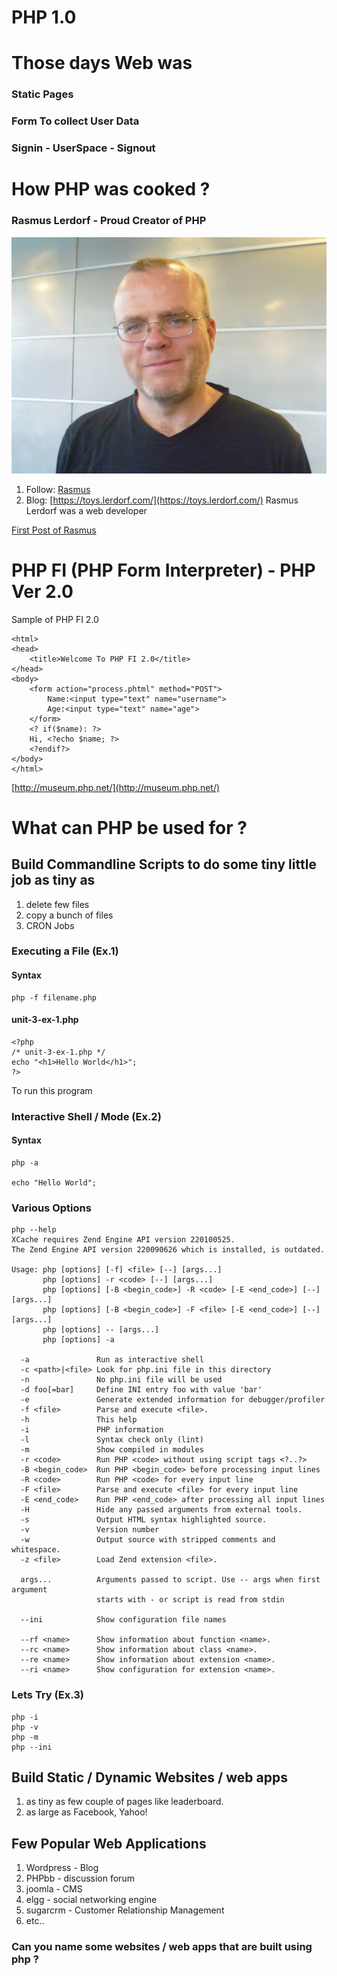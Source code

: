 # PHP 1.0

# Those days Web was 

### Static Pages
### Form To collect User Data
### Signin - UserSpace - Signout

# How PHP was cooked ?

### Rasmus Lerdorf - Proud Creator of PHP
![](images/rasmus.jpg)

1. Follow: [Rasmus](http://twitter.com/rasmus)
2. Blog:   [https://toys.lerdorf.com/](https://toys.lerdorf.com/)
Rasmus Lerdorf was a web developer

[First Post of Rasmus](https://goo.gl/Lf2bGR)

# PHP FI (PHP Form Interpreter) - PHP Ver 2.0

Sample of PHP FI 2.0

```
<html>
<head>
    <title>Welcome To PHP FI 2.0</title>
</head>
<body>
    <form action="process.phtml" method="POST">
        Name:<input type="text" name="username">
        Age:<input type="text" name="age">
    </form>
    <? if($name): ?>
    Hi, <?echo $name; ?>
    <?endif?>
</body>
</html>
```
[http://museum.php.net/](http://museum.php.net/)
# What can PHP be used for ?

## Build Commandline Scripts to do some tiny little job as tiny as

1. delete few files
2. copy a bunch of files
3. CRON Jobs

### Executing a File (Ex.1)
#### Syntax
```
php -f filename.php
```
#### unit-3-ex-1.php
```
<?php
/* unit-3-ex-1.php */
echo "<h1>Hello World</h1>";
?>
```
To run this program

### Interactive Shell / Mode (Ex.2)
#### Syntax
```
php -a

echo "Hello World";
```

### Various Options 
```
php --help
XCache requires Zend Engine API version 220100525.
The Zend Engine API version 220090626 which is installed, is outdated.

Usage: php [options] [-f] <file> [--] [args...]
       php [options] -r <code> [--] [args...]
       php [options] [-B <begin_code>] -R <code> [-E <end_code>] [--] [args...]
       php [options] [-B <begin_code>] -F <file> [-E <end_code>] [--] [args...]
       php [options] -- [args...]
       php [options] -a

  -a               Run as interactive shell
  -c <path>|<file> Look for php.ini file in this directory
  -n               No php.ini file will be used
  -d foo[=bar]     Define INI entry foo with value 'bar'
  -e               Generate extended information for debugger/profiler
  -f <file>        Parse and execute <file>.
  -h               This help
  -i               PHP information
  -l               Syntax check only (lint)
  -m               Show compiled in modules
  -r <code>        Run PHP <code> without using script tags <?..?>
  -B <begin_code>  Run PHP <begin_code> before processing input lines
  -R <code>        Run PHP <code> for every input line
  -F <file>        Parse and execute <file> for every input line
  -E <end_code>    Run PHP <end_code> after processing all input lines
  -H               Hide any passed arguments from external tools.
  -s               Output HTML syntax highlighted source.
  -v               Version number
  -w               Output source with stripped comments and whitespace.
  -z <file>        Load Zend extension <file>.

  args...          Arguments passed to script. Use -- args when first argument
                   starts with - or script is read from stdin

  --ini            Show configuration file names

  --rf <name>      Show information about function <name>.
  --rc <name>      Show information about class <name>.
  --re <name>      Show information about extension <name>.
  --ri <name>      Show configuration for extension <name>.

```

### Lets Try (Ex.3)

```
php -i
php -v
php -m
php --ini
```

## Build Static / Dynamic Websites / web apps

1. as tiny as few couple of pages like leaderboard.
2. as large as Facebook, Yahoo!

## Few Popular Web Applications

1. Wordpress - Blog
2. PHPbb - discussion forum
3. joomla - CMS
4. elgg - social networking engine
5. sugarcrm - Customer Relationship Management
6. etc..

### Can you name some websites / web apps that are built using php ?
